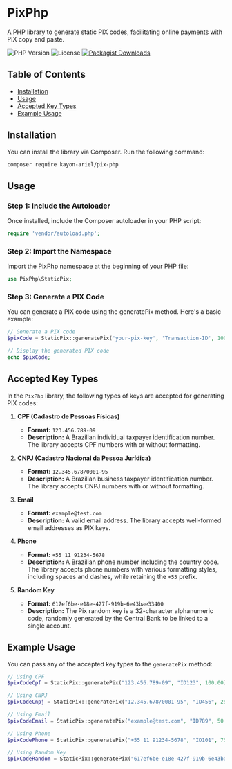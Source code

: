 # PixPhp

A PHP library to generate static PIX codes, facilitating online payments with PIX copy and paste.

![PHP Version](https://img.shields.io/badge/php-%3E%3D8.2-brightgreen) ![License](https://img.shields.io/badge/license-MIT-blue) [![Packagist Downloads](https://img.shields.io/packagist/dm/kayon-ariel/pix-php.svg?label=Packagist%20downloads)](https://packagist.org/packages/kayon-ariel/pix-php)

## Table of Contents

- [Installation](#installation)
- [Usage](#usage)
- [Accepted Key Types](#accepted-key-types)
- [Example Usage](#example-usage)

## Installation

You can install the library via Composer. Run the following command:

```bash
composer require kayon-ariel/pix-php
```

## Usage

### Step 1: Include the Autoloader

Once installed, include the Composer autoloader in your PHP script:

```php
require 'vendor/autoload.php';
```

### Step 2: Import the Namespace

Import the PixPhp namespace at the beginning of your PHP file:

```php
use PixPhp\StaticPix;
```

### Step 3: Generate a PIX Code

You can generate a PIX code using the generatePix method. Here's a basic example:

```php
// Generate a PIX code
$pixCode = StaticPix::generatePix('your-pix-key', 'Transaction-ID', 100.00, 'Payment description');

// Display the generated PIX code
echo $pixCode;
```

## Accepted Key Types

In the `PixPhp` library, the following types of keys are accepted for generating PIX codes:

1. **CPF (Cadastro de Pessoas Físicas)**
   - **Format:** `123.456.789-09`
   - **Description:** A Brazilian individual taxpayer identification number. The library accepts CPF numbers with or without formatting.

2. **CNPJ (Cadastro Nacional da Pessoa Jurídica)**
   - **Format:** `12.345.678/0001-95`
   - **Description:** A Brazilian business taxpayer identification number. The library accepts CNPJ numbers with or without formatting.

3. **Email**
   - **Format:** `example@test.com`
   - **Description:** A valid email address. The library accepts well-formed email addresses as PIX keys.

4. **Phone**
   - **Format:** `+55 11 91234-5678`
   - **Description:** A Brazilian phone number including the country code. The library accepts phone numbers with various formatting styles, including spaces and dashes, while retaining the `+55` prefix.

5. **Random Key**
   - **Format:** `617ef6be-e18e-427f-919b-6e43bae33400`
   - **Description:** The Pix random key is a 32-character alphanumeric code, randomly generated by the Central Bank to be linked to a single account.

## Example Usage

You can pass any of the accepted key types to the `generatePix` method:

```php
// Using CPF
$pixCodeCpf = StaticPix::generatePix("123.456.789-09", "ID123", 100.00);

// Using CNPJ
$pixCodeCnpj = StaticPix::generatePix("12.345.678/0001-95", "ID456", 250.50);

// Using Email
$pixCodeEmail = StaticPix::generatePix("example@test.com", "ID789", 50.00);

// Using Phone
$pixCodePhone = StaticPix::generatePix("+55 11 91234-5678", "ID101", 75.00);

// Using Random Key
$pixCodeRandom = StaticPix::generatePix("617ef6be-e18e-427f-919b-6e43bae33400", "ID102", 30.00);
```
